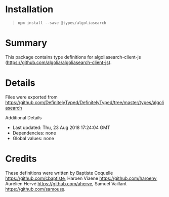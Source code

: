 # Installation
> `npm install --save @types/algoliasearch`

# Summary
This package contains type definitions for algoliasearch-client-js (https://github.com/algolia/algoliasearch-client-js).

# Details
Files were exported from https://github.com/DefinitelyTyped/DefinitelyTyped/tree/master/types/algoliasearch

Additional Details
 * Last updated: Thu, 23 Aug 2018 17:24:04 GMT
 * Dependencies: none
 * Global values: none

# Credits
These definitions were written by Baptiste Coquelle <https://github.com/cbaptiste>, Haroen Viaene <https://github.com/haroenv>, Aurélien Hervé <https://github.com/aherve>, Samuel Vaillant <https://github.com/samouss>.
